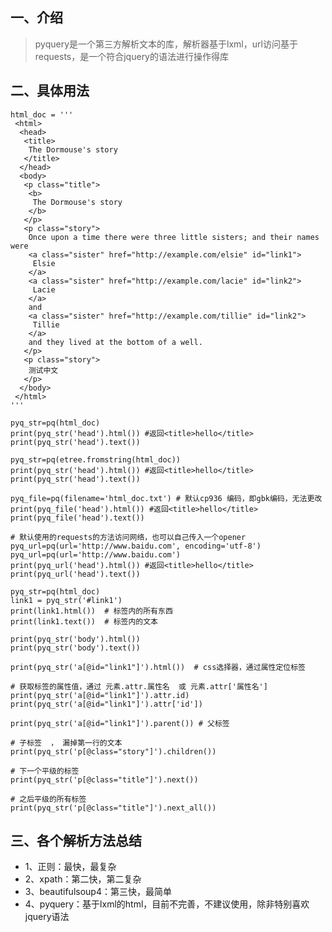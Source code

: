 ## 一、介绍
> pyquery是一个第三方解析文本的库，解析器基于lxml，url访问基于requests，是一个符合jquery的语法进行操作得库

## 二、具体用法

	html_doc = '''
	 <html>
	  <head>
	   <title>
	    The Dormouse's story
	   </title>
	  </head>
	  <body>
	   <p class="title">
	    <b>
	     The Dormouse's story
	    </b>
	   </p>
	   <p class="story">
	    Once upon a time there were three little sisters; and their names were
	    <a class="sister" href="http://example.com/elsie" id="link1">
	     Elsie
	    </a>
	    <a class="sister" href="http://example.com/lacie" id="link2">
	     Lacie
	    </a>
	    and
	    <a class="sister" href="http://example.com/tillie" id="link2">
	     Tillie
	    </a>
	    and they lived at the bottom of a well.
	   </p>
	   <p class="story">
	    测试中文
	   </p>
	  </body>
	 </html>
	'''
	
	pyq_str=pq(html_doc)
	print(pyq_str('head').html()) #返回<title>hello</title>
	print(pyq_str('head').text())
	
	pyq_str=pq(etree.fromstring(html_doc))
	print(pyq_str('head').html()) #返回<title>hello</title>
	print(pyq_str('head').text())
	
	pyq_file=pq(filename='html_doc.txt') # 默认cp936 编码，即gbk编码，无法更改
	print(pyq_file('head').html()) #返回<title>hello</title>
	print(pyq_file('head').text())
	
	# 默认使用的requests的方法访问网络，也可以自己传入一个opener
	pyq_url=pq(url='http://www.baidu.com', encoding='utf-8')
	pyq_url=pq(url='http://www.baidu.com')
	print(pyq_url('head').html()) #返回<title>hello</title>
	print(pyq_url('head').text())
	
	pyq_str=pq(html_doc)
	link1 = pyq_str('#link1')
	print(link1.html())  # 标签内的所有东西
	print(link1.text())  # 标签内的文本
	
	print(pyq_str('body').html())
	print(pyq_str('body').text())
	
	print(pyq_str('a[@id="link1"]').html())  # css选择器，通过属性定位标签
	
	# 获取标签的属性值，通过 元素.attr.属性名  或 元素.attr['属性名']
	print(pyq_str('a[@id="link1"]').attr.id)
	print(pyq_str('a[@id="link1"]').attr['id'])
	
	print(pyq_str('a[@id="link1"]').parent()) # 父标签
	
	# 子标签  ， 漏掉第一行的文本
	print(pyq_str('p[@class="story"]').children())
	
	# 下一个平级的标签
	print(pyq_str('p[@class="title"]').next())
	
	# 之后平级的所有标签
	print(pyq_str('p[@class="title"]').next_all())


## 三、各个解析方法总结
- 1、正则：最快，最复杂
- 2、xpath：第二快，第二复杂
- 3、beautifulsoup4：第三快，最简单
- 4、pyquery：基于lxml的html，目前不完善，不建议使用，除非特别喜欢jquery语法


